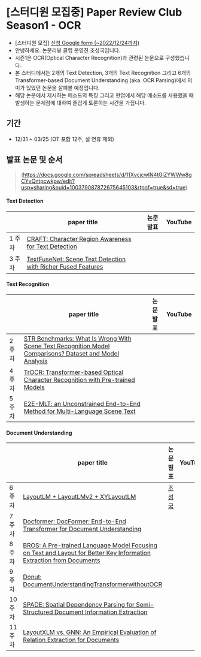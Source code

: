 # [스터디원 모집중] Paper Review Club Season1 - OCR

- [스터디원 모집] [신청 Google form (~2022/12/24까지)](https://docs.google.com/forms/d/e/1FAIpQLSdSS57Ig14VL-n1wvOLPma0U5XC2Oo0fAxcEEcoTTvCVDRqDg/viewform?usp=pp_url)
- 안녕하세요. 논문리뷰 클럽 운영진 조성국입니다.
- 시즌1은 OCR(Optical Character Recognition)과 관련된 논문으로 구성했습니다.
- 본 스터디에서는 2개의 Text Detection, 3개의 Text Recognition 그리고 6개의 Transformer-based Document Understanding (aka. OCR Parsing)에서 의미가 있었던 논문을 살펴볼 예정입니다.
- 해당 논문에서 제시하는 메소드의 특징 그리고 현업에서 해당 메소드를 사용했을 때 발생하는 문제점에 대하여 즐겁게 토론하는 시간을 가집니다.

## 기간
- 12/31 ~ 03/25 (OT 포함 12주, 설 연휴 제외)

## 발표 논문 및 순서
> (https://docs.google.com/spreadsheets/d/11XvcjcwIN4tGlZYWWw8gCYvQntpcwkpw/edit?usp=sharing&ouid=100379087872675645103&rtpof=true&sd=true)

#### Text Detection
| | paper title | 논문 발표 | YouTube
-- | -- | -- | --
1 주차 | [CRAFT: Character Region Awareness for Text Detection](https://arxiv.org/abs/1904.01941) | | 
3 주차 | [TextFuseNet: Scene Text Detection with Richer Fused Features](https://www.ijcai.org/Proceedings/2020/0072.pdf) | | 

#### Text Recognition
| | paper title | 논문 발표 | YouTube
-- | -- | -- | --
2 주차 | [STR Benchmarks: What Is Wrong With Scene Text Recognition Model Comparisons? Dataset and Model Analysis](https://arxiv.org/abs/1904.01906) | | 
4 주차 | [TrOCR: Transformer-based Optical Character Recognition with Pre-trained Models](https://arxiv.org/pdf/2109.10282.pdf) | | 
5 주차 | [E2E-MLT: an Unconstrained End-to-End Method for Multi-Language Scene Text](https://arxiv.org/ftp/arxiv/papers/1801/1801.09919.pdf) | | 

#### Document Understanding
| | paper title | 논문 발표 | YouTube
-- | -- | -- | --
6 주차 | [LayoutLM + LayoutLMv2 + XYLayoutLM](https://arxiv.org/abs/1912.13318) | [조성국](https://github.com/seongkukcho) | 
7 주차 | [Docformer: DocFormer: End-to-End Transformer for Document Understanding](https://arxiv.org/abs/2106.11539) | | 
8 주차 | [BROS: A Pre-trained Language Model Focusing on Text and Layout for Better Key Information Extraction from Documents](https://arxiv.org/abs/2108.04539) | | 
9 주차 | [Donut: DocumentUnderstandingTransformerwithoutOCR](https://arxiv.org/pdf/2111.15664v1.pdf) | | 
10 주차 | [SPADE: Spatial Dependency Parsing for Semi-Structured Document Information Extraction](https://arxiv.org/abs/2005.00642) | | 
11 주차 | [LayoutXLM vs. GNN: An Empirical Evaluation of Relation Extraction for Documents](https://arxiv.org/pdf/2206.10304v1.pdf) | | 
